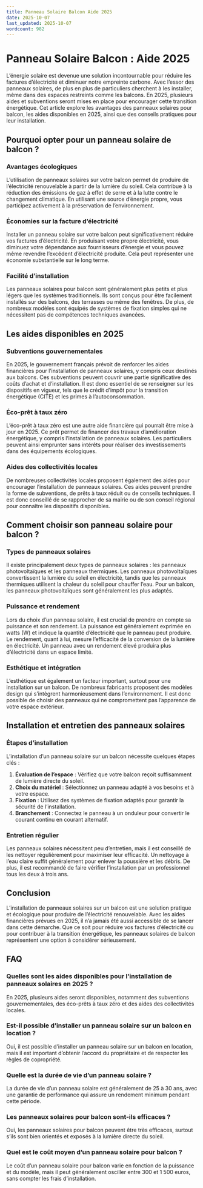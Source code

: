 ```yaml
---
title: Panneau Solaire Balcon Aide 2025
date: 2025-10-07
last_updated: 2025-10-07
wordcount: 982
---
```


# Panneau Solaire Balcon : Aide 2025

L’énergie solaire est devenue une solution incontournable pour réduire les factures d’électricité et diminuer notre empreinte carbone. Avec l’essor des panneaux solaires, de plus en plus de particuliers cherchent à les installer, même dans des espaces restreints comme les balcons. En 2025, plusieurs aides et subventions seront mises en place pour encourager cette transition énergétique. Cet article explore les avantages des panneaux solaires pour balcon, les aides disponibles en 2025, ainsi que des conseils pratiques pour leur installation.

## Pourquoi opter pour un panneau solaire de balcon ?

### Avantages écologiques

L’utilisation de panneaux solaires sur votre balcon permet de produire de l’électricité renouvelable à partir de la lumière du soleil. Cela contribue à la réduction des émissions de gaz à effet de serre et à la lutte contre le changement climatique. En utilisant une source d’énergie propre, vous participez activement à la préservation de l’environnement.

### Économies sur la facture d’électricité

Installer un panneau solaire sur votre balcon peut significativement réduire vos factures d’électricité. En produisant votre propre électricité, vous diminuez votre dépendance aux fournisseurs d’énergie et vous pouvez même revendre l’excédent d’électricité produite. Cela peut représenter une économie substantielle sur le long terme.

### Facilité d’installation

Les panneaux solaires pour balcon sont généralement plus petits et plus légers que les systèmes traditionnels. Ils sont conçus pour être facilement installés sur des balcons, des terrasses ou même des fenêtres. De plus, de nombreux modèles sont équipés de systèmes de fixation simples qui ne nécessitent pas de compétences techniques avancées.

## Les aides disponibles en 2025

### Subventions gouvernementales

En 2025, le gouvernement français prévoit de renforcer les aides financières pour l’installation de panneaux solaires, y compris ceux destinés aux balcons. Ces subventions peuvent couvrir une partie significative des coûts d’achat et d’installation. Il est donc essentiel de se renseigner sur les dispositifs en vigueur, tels que le crédit d’impôt pour la transition énergétique (CITE) et les primes à l’autoconsommation.

### Éco-prêt à taux zéro

L’éco-prêt à taux zéro est une autre aide financière qui pourrait être mise à jour en 2025. Ce prêt permet de financer des travaux d’amélioration énergétique, y compris l’installation de panneaux solaires. Les particuliers peuvent ainsi emprunter sans intérêts pour réaliser des investissements dans des équipements écologiques.

### Aides des collectivités locales

De nombreuses collectivités locales proposent également des aides pour encourager l’installation de panneaux solaires. Ces aides peuvent prendre la forme de subventions, de prêts à taux réduit ou de conseils techniques. Il est donc conseillé de se rapprocher de sa mairie ou de son conseil régional pour connaître les dispositifs disponibles.

## Comment choisir son panneau solaire pour balcon ?

### Types de panneaux solaires

Il existe principalement deux types de panneaux solaires : les panneaux photovoltaïques et les panneaux thermiques. Les panneaux photovoltaïques convertissent la lumière du soleil en électricité, tandis que les panneaux thermiques utilisent la chaleur du soleil pour chauffer l’eau. Pour un balcon, les panneaux photovoltaïques sont généralement les plus adaptés.

### Puissance et rendement

Lors du choix d’un panneau solaire, il est crucial de prendre en compte sa puissance et son rendement. La puissance est généralement exprimée en watts (W) et indique la quantité d’électricité que le panneau peut produire. Le rendement, quant à lui, mesure l’efficacité de la conversion de la lumière en électricité. Un panneau avec un rendement élevé produira plus d’électricité dans un espace limité.

### Esthétique et intégration

L’esthétique est également un facteur important, surtout pour une installation sur un balcon. De nombreux fabricants proposent des modèles design qui s’intègrent harmonieusement dans l’environnement. Il est donc possible de choisir des panneaux qui ne compromettent pas l’apparence de votre espace extérieur.

## Installation et entretien des panneaux solaires

### Étapes d’installation

L’installation d’un panneau solaire sur un balcon nécessite quelques étapes clés :

1. **Évaluation de l’espace** : Vérifiez que votre balcon reçoit suffisamment de lumière directe du soleil.
2. **Choix du matériel** : Sélectionnez un panneau adapté à vos besoins et à votre espace.
3. **Fixation** : Utilisez des systèmes de fixation adaptés pour garantir la sécurité de l’installation.
4. **Branchement** : Connectez le panneau à un onduleur pour convertir le courant continu en courant alternatif.

### Entretien régulier

Les panneaux solaires nécessitent peu d’entretien, mais il est conseillé de les nettoyer régulièrement pour maximiser leur efficacité. Un nettoyage à l’eau claire suffit généralement pour enlever la poussière et les débris. De plus, il est recommandé de faire vérifier l’installation par un professionnel tous les deux à trois ans.

## Conclusion

L’installation de panneaux solaires sur un balcon est une solution pratique et écologique pour produire de l’électricité renouvelable. Avec les aides financières prévues en 2025, il n’a jamais été aussi accessible de se lancer dans cette démarche. Que ce soit pour réduire vos factures d’électricité ou pour contribuer à la transition énergétique, les panneaux solaires de balcon représentent une option à considérer sérieusement.

## FAQ

### Quelles sont les aides disponibles pour l’installation de panneaux solaires en 2025 ?

En 2025, plusieurs aides seront disponibles, notamment des subventions gouvernementales, des éco-prêts à taux zéro et des aides des collectivités locales.

### Est-il possible d’installer un panneau solaire sur un balcon en location ?

Oui, il est possible d’installer un panneau solaire sur un balcon en location, mais il est important d’obtenir l’accord du propriétaire et de respecter les règles de copropriété.

### Quelle est la durée de vie d’un panneau solaire ?

La durée de vie d’un panneau solaire est généralement de 25 à 30 ans, avec une garantie de performance qui assure un rendement minimum pendant cette période.

### Les panneaux solaires pour balcon sont-ils efficaces ?

Oui, les panneaux solaires pour balcon peuvent être très efficaces, surtout s’ils sont bien orientés et exposés à la lumière directe du soleil.

### Quel est le coût moyen d’un panneau solaire pour balcon ?

Le coût d’un panneau solaire pour balcon varie en fonction de la puissance et du modèle, mais il peut généralement osciller entre 300 et 1 500 euros, sans compter les frais d’installation.